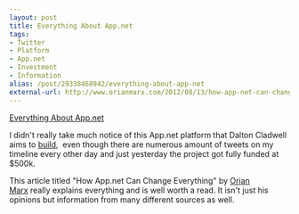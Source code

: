```yaml
---
layout: post
title: Everything About App.net
tags:
- Twitter
- Platform
- App.net
- Investment
- Information
alias: /post/29338468942/everything-about-app-net
external-url: http://www.orianmarx.com/2012/08/13/how-app-net-can-change-everything/
---
```

[Everything About App.net](http://www.orianmarx.com/2012/08/13/how-app-net-can-change-everything/)

I didn't really take much notice of this App.net platform that Dalton Cladwell aims to [build](http://daltoncaldwell.com/an-audacious-proposal),  even though there are numerous amount of tweets on my timeline every other day and just yesterday the project got fully funded at $500k.

This article titled "How App.net Can Change Everything" by [Orian Marx](http://www.twitter.com/Orian) really explains everything and is well worth a read. It isn't just his opinions but information from many different sources as well.

